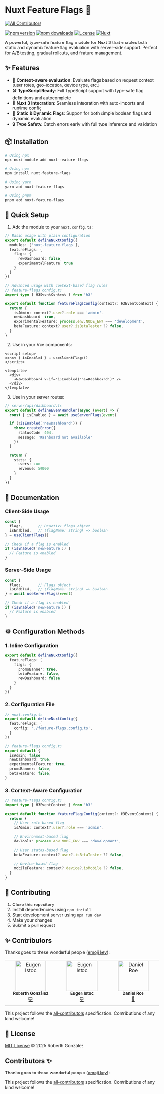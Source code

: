 # Nuxt Feature Flags 🚩
<!-- ALL-CONTRIBUTORS-BADGE:START - Do not remove or modify this section -->
[![All Contributors](https://img.shields.io/badge/all_contributors-2-orange.svg?style=flat-square)](#contributors-)
<!-- ALL-CONTRIBUTORS-BADGE:END -->

[![npm version][npm-version-src]][npm-version-href]
[![npm downloads][npm-downloads-src]][npm-downloads-href]
[![License][license-src]][license-href]
[![Nuxt][nuxt-src]][nuxt-href]

A powerful, type-safe feature flag module for Nuxt 3 that enables both static and dynamic feature flag evaluation with server-side support. Perfect for A/B testing, gradual rollouts, and feature management.

## ✨ Features

- 🎯 **Context-aware evaluation**: Evaluate flags based on request context (user roles, geo-location, device type, etc.)
- 🛠 **TypeScript Ready**: Full TypeScript support with type-safe flag definitions and autocomplete
- 🧩 **Nuxt 3 Integration**: Seamless integration with auto-imports and runtime config
- 🎯 **Static & Dynamic Flags**: Support for both simple boolean flags and dynamic evaluation
- 🔒 **Type Safety**: Catch errors early with full type inference and validation

## 📦 Installation

```bash
# Using npx
npx nuxi module add nuxt-feature-flags

# Using npm
npm install nuxt-feature-flags

# Using yarn
yarn add nuxt-feature-flags

# Using pnpm
pnpm add nuxt-feature-flags
```

## 🚀 Quick Setup

1. Add the module to your `nuxt.config.ts`:

```ts
// Basic usage with plain configuration
export default defineNuxtConfig({
  modules: ['nuxt-feature-flags'],
  featureFlags: {
    flags: {
      newDashboard: false,
      experimentalFeature: true
    }
  }
})

// Advanced usage with context-based flag rules
// feature-flags.config.ts
import type { H3EventContext } from 'h3'

export default function featureFlagsConfig(context?: H3EventContext) {
  return {
    isAdmin: context?.user?.role === 'admin',
    newDashboard: true,
    experimentalFeature: process.env.NODE_ENV === 'development',
    betaFeature: context?.user?.isBetaTester ?? false,
  }
}
```

2. Use in your Vue components:

```vue
<script setup>
const { isEnabled } = useClientFlags()
</script>

<template>
  <div>
    <NewDashboard v-if="isEnabled('newDashboard')" />
  </div>
</template>
```

3. Use in your server routes:

```ts
// server/api/dashboard.ts
export default defineEventHandler(async (event) => {
  const { isEnabled } = await useServerFlags(event)

  if (!isEnabled('newDashboard')) {
    throw createError({
      statusCode: 404,
      message: 'Dashboard not available'
    })
  }

  return {
    stats: {
      users: 100,
      revenue: 50000
    }
  }
})
```

## 📖 Documentation

### Client-Side Usage

```ts
const { 
  flags,       // Reactive flags object
  isEnabled,   // (flagName: string) => boolean
} = useClientFlags()

// Check if a flag is enabled
if (isEnabled('newFeature')) {
  // Feature is enabled
}
```

### Server-Side Usage

```ts
const { 
  flags,       // Flags object
  isEnabled,   // (flagName: string) => boolean
} = await useServerFlags(event)

// Check if a flag is enabled
if (isEnabled('newFeature')) {
  // Feature is enabled
}
```

## ⚙️ Configuration Methods

### 1. Inline Configuration

```ts
export default defineNuxtConfig({
  featureFlags: {
    flags: {
      promoBanner: true,
      betaFeature: false,
      newDashboard: false
    }
  }
})
```

### 2. Configuration File

```ts
// nuxt.config.ts
export default defineNuxtConfig({
  featureFlags: {
    config: './feature-flags.config.ts',
  }
})

// feature-flags.config.ts
export default {
  isAdmin: false,
  newDashboard: true,
  experimentalFeature: true,
  promoBanner: false,
  betaFeature: false,
}
```

### 3. Context-Aware Configuration

```ts
// feature-flags.config.ts
import type { H3EventContext } from 'h3'

export default function featureFlagsConfig(context?: H3EventContext) {
  return {
    // User role-based flag
    isAdmin: context?.user?.role === 'admin',
    
    // Environment-based flag
    devTools: process.env.NODE_ENV === 'development',
    
    // User status-based flag
    betaFeature: context?.user?.isBetaTester ?? false,
    
    // Device-based flag
    mobileFeature: context?.device?.isMobile ?? false,
  }
}
```

## 🤝 Contributing

1. Clone this repository
2. Install dependencies using `npm install`
3. Start development server using `npm run dev`
4. Make your changes
5. Submit a pull request

## ✨ Contributors 

Thanks goes to these wonderful people ([emoji key](https://allcontributors.org/docs/en/emoji-key)):

<!-- ALL-CONTRIBUTORS-LIST:START - Do not remove or modify this section -->
<!-- prettier-ignore-start -->
<!-- markdownlint-disable -->
<table>
  <tbody>
    <tr>
      <td align="center" valign="top" width="14.28%"><a href="https://x.com/rxb3rth"><img src="https://avatars.githubusercontent.com/u/63687573?v=4?s=100" width="100px;" alt="Eugen Istoc"/><br /><sub><b>Roberth González</b></sub></a><br /><a href="https://github.com/rxb3rth/nuxt-feature-flags/commits?author=rxb3rth" title="Code">💻</a></td>
      <td align="center" valign="top" width="14.28%"><a href="http://www.eugenistoc.com"><img src="https://avatars.githubusercontent.com/u/928780?v=4?s=100" width="100px;" alt="Eugen Istoc"/><br /><sub><b>Eugen Istoc</b></sub></a><br /><a href="https://github.com/rxb3rth/nuxt-feature-flags/commits?author=genu" title="Code">💻</a></td>
      <td align="center" valign="top" width="14.28%"><a href="https://roe.dev"><img src="https://avatars.githubusercontent.com/u/28706372?v=4?s=100" width="100px;" alt="Daniel Roe"/><br /><sub><b>Daniel Roe</b></sub></a><br /><a href="https://github.com/rxb3rth/nuxt-feature-flags/commits?author=danielroe" title="Documentation">📖</a></td>
    </tr>
  </tbody>
</table>

<!-- markdownlint-restore -->
<!-- prettier-ignore-end -->

<!-- ALL-CONTRIBUTORS-LIST:END -->

This project follows the [all-contributors](https://github.com/all-contributors/all-contributors) specification. Contributions of any kind welcome!

## 📄 License

[MIT License](./LICENSE) © 2025 Roberth González

<!-- Badges -->
[npm-version-src]: https://img.shields.io/npm/v/nuxt-feature-flags/latest.svg?style=flat&colorA=020420&colorB=00DC82
[npm-version-href]: https://npmjs.com/package/nuxt-feature-flags

[npm-downloads-src]: https://img.shields.io/npm/dm/nuxt-feature-flags.svg?style=flat&colorA=020420&colorB=00DC82
[npm-downloads-href]: https://npm.chart.dev/nuxt-feature-flags

[license-src]: https://img.shields.io/npm/l/nuxt-feature-flags.svg?style=flat&colorA=020420&colorB=00DC82
[license-href]: https://npmjs.com/package/nuxt-feature-flags

[nuxt-src]: https://img.shields.io/badge/Nuxt-020420?logo=nuxt.js
[nuxt-href]: https://nuxt.com
## Contributors ✨

Thanks goes to these wonderful people ([emoji key](https://allcontributors.org/docs/en/emoji-key)):

<!-- ALL-CONTRIBUTORS-LIST:START - Do not remove or modify this section -->
<!-- prettier-ignore-start -->
<!-- markdownlint-disable -->
<!-- markdownlint-restore -->
<!-- prettier-ignore-end -->
<!-- ALL-CONTRIBUTORS-LIST:END -->

This project follows the [all-contributors](https://github.com/all-contributors/all-contributors) specification. Contributions of any kind welcome!